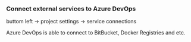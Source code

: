 ### Connect external services to Azure DevOps

buttom left -> project settings -> service connections

Azure DevOps is able to connect to BitBucket, Docker Registries and etc. 